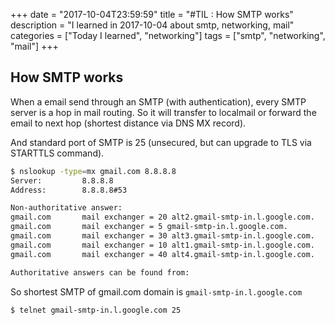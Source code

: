 +++
date = "2017-10-04T23:59:59"
title = "#TIL : How SMTP works"
description = "I learned in 2017-10-04 about smtp, networking, mail"
categories = ["Today I learned", "networking"]
tags = ["smtp", "networking", "mail"]
+++



## How SMTP works

When a email send through an SMTP (with authentication), every SMTP server is a hop in mail routing. So it will transfer to localmail or forward the email to next hop (shortest distance via DNS MX record).

And standard port of SMTP is 25 (unsecured, but can upgrade to TLS via STARTTLS command).

```bash
$ nslookup -type=mx gmail.com 8.8.8.8
Server:         8.8.8.8       
Address:        8.8.8.8#53    

Non-authoritative answer:     
gmail.com       mail exchanger = 20 alt2.gmail-smtp-in.l.google.com.                                                    
gmail.com       mail exchanger = 5 gmail-smtp-in.l.google.com.                                                          
gmail.com       mail exchanger = 30 alt3.gmail-smtp-in.l.google.com.                                                    
gmail.com       mail exchanger = 10 alt1.gmail-smtp-in.l.google.com.                                                    
gmail.com       mail exchanger = 40 alt4.gmail-smtp-in.l.google.com.                                                    

Authoritative answers can be found from:
```

So shortest SMTP of gmail.com domain is `gmail-smtp-in.l.google.com`

```bash
$ telnet gmail-smtp-in.l.google.com 25
```
